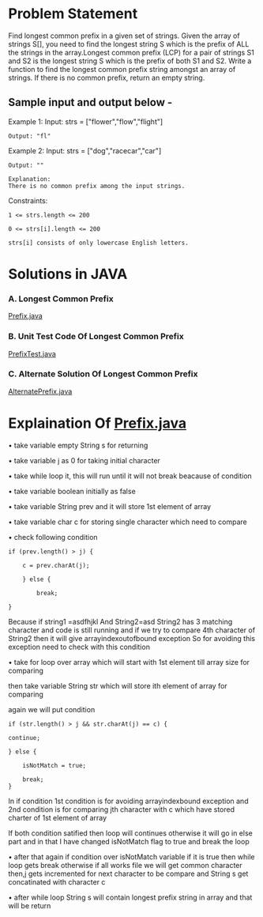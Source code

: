 # Problem Statement

Find longest common prefix in a given set of strings.
Given the array of strings S[], you need to find the longest string S which is the prefix of ALL the
strings in the array.Longest common prefix (LCP) for a pair of strings S1 and S2 is the longest
string S which is the prefix of both S1 and S2.
Write a function to find the longest common prefix string amongst an array of strings. If there is
no common prefix, return an empty string.

## Sample input and output below -

Example 1:
Input: strs = ["flower","flow","flight"]

	Output: "fl"

Example 2:
Input: strs = ["dog","racecar","car"]

	Output: ""

	Explanation:
	There is no common prefix among the input strings.

Constraints:

	1 <= strs.length <= 200

	0 <= strs[i].length <= 200
	
	strs[i] consists of only lowercase English letters.
	
# Solutions in JAVA
### A. Longest Common Prefix
[Prefix.java](https://github.com/Prasann97/InterviewCodes/blob/main/src/main/java/com/example/demo/Prefix/Prefix.java)

### B. Unit Test Code Of Longest Common Prefix
[PrefixTest.java](https://github.com/Prasann97/InterviewCodes/blob/main/src/test/java/com/example/demo/Prefix/PrefixTest.java)

### C. Alternate Solution Of Longest Common Prefix
[AlternatePrefix.java](https://github.com/Prasann97/InterviewCodes/blob/main/src/main/java/com/example/demo/Prefix/AlternatePrefix.java)

# Explaination Of [Prefix.java](https://github.com/Prasann97/InterviewCodes/blob/main/src/main/java/com/example/demo/Prefix/Prefix.java)
•	take variable empty String s for returning

•	take variable j as 0 for taking initial character

•	take while loop it, this will run until it will not break beacause of condition

•	take variable boolean initially as false

•	take variable String prev and it will store 1st element of array

•	take variable char c for storing single character which need to compare

•	check following condition

	if (prev.length() > j) {

		c = prev.charAt(j);
	
		} else {

			break;

	}

Because if string1 =asdfhjkl
And String2=asd
String2 has 3 matching character and code is still running and if we try to compare 4th character of String2 then it will give arrayindexoutofbound exception
So for avoiding this exception need to check with this condition

•	take for loop over array which will start with 1st element till array size for comparing

then take variable String str which will store ith element of array for comparing

again we will put condition

	if (str.length() > j && str.charAt(j) == c) {
	
	continue;
	
	} else {
	
		isNotMatch = true;
	
		break;
	}
In if condition 1st condition is for avoiding arrayindexbound exception and 2nd condition is for comparing jth character with c which have stored charter of 1st element of array

If both condition satified then loop will continues otherwise it will go in else part and in that I have changed isNotMatch flag to true and break the loop

•	after that again if condition over isNotMatch variable if it is true then while loop gets break
otherwise if all works file we will get common character then,j gets incremented for next character to be compare and String s get concatinated with character c 

•	after while loop String s will contain longest prefix string in array and that will be return

